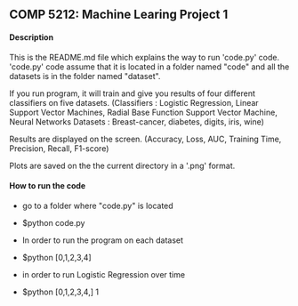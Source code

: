 ## COMP 5212: Machine Learing Project 1

#### Description
This is the README.md file which explains the way to run 'code.py' code.
'code.py' code assume that it is located in a folder named "code" and all the datasets is in the folder named "dataset".


If you run program, it will train and give you results of four different classifiers on five datasets.
(Classifiers : Logistic Regression, Linear Support Vector Machines, Radial Base Function Support Vector Machine, Neural Networks
Datasets : Breast-cancer, diabetes, digits, iris, wine)

Results are displayed on the screen.
(Accuracy, Loss, AUC, Training Time, Precision, Recall, F1-score)

Plots are saved on the the current directory in a '.png' format.

#### How to run the code
- go to a folder where "code.py" is located
- $python code.py

- In order to run the program on each dataset
- $python [0,1,2,3,4]

- in order to run Logistic Regression over time
- $python [0,1,2,3,4,] 1